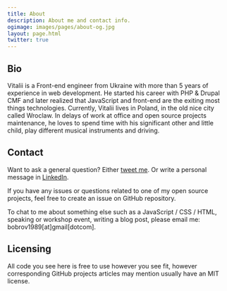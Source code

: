 ```yaml
---
title: About
description: About me and contact info.
ogimage: images/pages/about-og.jpg
layout: page.html
twitter: true
---
```

## Bio

Vitalii is a Front-end engineer from Ukraine with more than 5 years of experience in web development. He started his career with PHP & Drupal CMF and later realized that JavaScript and front-end are the exiting most things technologies. Currently, Vitalii lives in Poland, in the old nice city called Wroclaw. In delays of work at office and open source projects maintenance, he loves to spend time with his significant other and little child, play different musical instruments and driving.

## Contact

Want to ask a general question? Either [tweet me](https://twitter.com/bobrov1989). Or write a personal message in [LinkedIn](https://www.linkedin.com/in/vitaliybobrov).

If you have any issues or questions related to one of my open source projects, feel free to create an issue on GitHub repository.

To chat to me about something else such as a JavaScript / CSS / HTML, speaking or workshop event, writing a blog post, please email me: bobrov1989[at]gmail[dotcom].

## Licensing

All code you see here is free to use however you see fit, however corresponding GitHub projects articles may mention usually have an MIT license.
